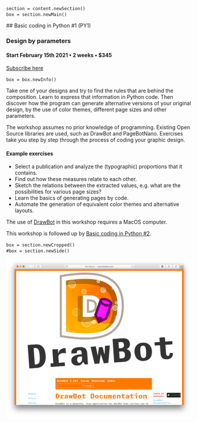 
<!-- PY1 -->

~~~
section = content.newSection()
box = section.newMain()
~~~
<a name="PY1"/>
## Basic coding in Python #1 <span class="wcode">(PY1)</span>

### Design by parameters

<!--#### Start November 16<span class="sup">th</span> 2020 • 2 weeks • $345-->

#### Start February 15<span class="sup">th</span> 2021 • 2 weeks • $345

<a href="https://www.eventbrite.com/d/online/designdesign/?q=designdesign" target="external">Subscribe here</a>

~~~
box = box.newInfo()
~~~

Take one of your designs and try to find the rules that are behind the composition. Learn to express that information in Python code. Then discover how the program can generate alternative versions of your original design, by the use of color themes, different page sizes and other parameters.

The workshop assumes no prior knowledge of programming. Existing Open Source libraries are used, such as DrawBot and PageBotNano. Exercises take you step by step through the process of coding your graphic design.

#### Example exercises 

* Select a publication and analyze the (typographic) proportions that it contains. 
* Find out how these measures relate to each other.
* Sketch the relations between the extracted values, e.g. what are the possibilities for various page sizes?
* Learn the basics of generating pages by code.
* Automate the generation of equivalent color themes and alternative layouts.

The use of <a href="http://drawbot.com" target="external">DrawBot</a> in this workshop requires a MacOS computer.

This workshop is followed up by [Basic coding in Python #2](#PY2).


~~~
box = section.newCropped()
#box = section.newSide()

~~~
![cover y=top x=center](images/DrawBotHomePage.png)

<!--
<a href="https://www.eventbrite.com/d/online/designdesign/?q=designdesign" target="external">
![cover y=top x=center](images/01_Instagram_Running_4.jpg)
</a>

-->
